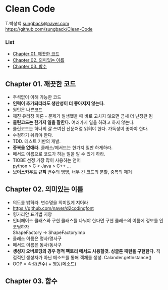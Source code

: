 # Clean Code 

T.박성백 sungback@naver.com  
https://github.com/sungback/Clean-Code

### List
- [Chapter 01. 깨끗한 코드](#1)
- [Chapter 02. 의미있는 이름](#2)
- [Chapter 03. 함수](#3)

<a name = "1"></a>
## Chapter 01. 깨끗한 코드
* 주석없이 이해 가능한 코드
* **인력이 추가되더라도 생산성이 더 좋아지지 않는다.** 
* 원인은 나쁜코드
* 깨진 유리창 이론 - 문제가 발생했을 때 바로 고치지 않으면 금새 더 난장판 됨 
* **클린코드는 한가지 일을 잘한다.** 여러가지 일을 하려고 하지 않는다.
* 클린코드는 하나의 잘 쓰여진 산문처럼 읽혀야 한다. 가독성이 좋아야 한다.
* 수정하기 쉬워야 한다.
* TDD. 테스트 기반의 개발.
* **중복을 없애라.** 클래스/메서드는 한가지 일만 하게하라. 
* 메서드 이름으로 코드가 하는 일을 알 수 있게 하라.
* TIOBE 선정 가장 많이 사용하는 언어  
python > C > Java > C++ ...  
* **보이스카우트 규칙** 변수의 명명, 너무 긴 코드의 분할, 중복의 제거

<a name = "2"></a>
## Chapter 02. 의미있는 이름
* 의도를 밝혀라. 변수명을 의미있게 지어라
* https://github.com/naver/d2codingfont
* 헝가리안 표기법 지양
* 인터페이스 클래스와 구현 클래스를 나눠야 한다면 구현 클래스의 이름에 정보를 인코딩하자   
ShapeFactory -> ShapeFactoryImp
* 클래스 이름은 명사/명사구
* 메서드 이름은 동사/동사구
* **생성자 오버로딩의 경우 정적 팩토리 메서드 사용할것. 싱글톤 패턴을 구현한다.** 직접적인 생성자가 아닌 메소드를 통해 객체를 생성. Calander.getInstance()
* OOP = 속성(변수) + 행동(메소드)


<a name = "3"></a>
## Chapter 03. 함수
